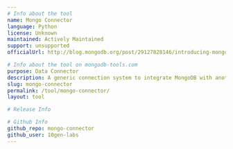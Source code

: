 ```yaml
---
# Info about the tool
name: Mongo Connector
language: Python
license: Unknown
maintained: Actively Maintained
support: unsupported
officialUrl: http://blog.mongodb.org/post/29127828146/introducing-mongo-connector

# Info about the tool on mongodb-tools.com
purpose: Data Connector
description: A generic connection system to integrate MongoDB with another system using simple CRUD operational semantics.
slug: mongo-connector
permalink: /tool/mongo-connector/
layout: tool

# Release Info

# Github Info
github_repo: mongo-connector
github_user: 10gen-labs
---
```



